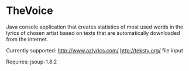 # TheVoice

Java console application that creates statistics of most used words in the lyrics of chosen artist based on texts that are automatically downloaded from the internet.

Currently supported:
http://www.azlyrics.com/
http://teksty.org/
file input

Requires:
jsoup-1.8.2
